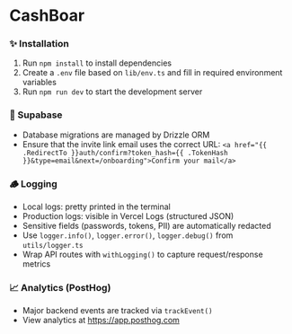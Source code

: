 # CashBoar

### ✨ Installation
1. Run `npm install` to install dependencies
2. Create a `.env` file based on `lib/env.ts` and fill in required environment variables
3. Run `npm run dev` to start the development server

### 🚀 Supabase
- Database migrations are managed by Drizzle ORM
- Ensure that the invite link email uses the correct URL: `<a href="{{ .RedirectTo }}auth/confirm?token_hash={{ .TokenHash }}&type=email&next=/onboarding">Confirm your mail</a>`

### 🪵 Logging

- Local logs: pretty printed in the terminal
- Production logs: visible in Vercel Logs (structured JSON)
- Sensitive fields (passwords, tokens, PII) are automatically redacted
- Use `logger.info()`, `logger.error()`, `logger.debug()` from `utils/logger.ts`
- Wrap API routes with `withLogging()` to capture request/response metrics

### 📈 Analytics (PostHog)

- Major backend events are tracked via `trackEvent()`
- View analytics at https://app.posthog.com

